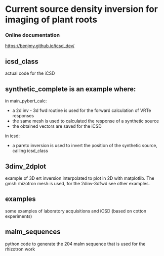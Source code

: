 Current source density inversion for imaging of plant roots
===

### Online documentation

https://benjmy.github.io/icsd_dev/


## icsd_class

actual code for the iCSD

## synthetic_complete is an example where:

in main_pybert_calc: 
* a 2d inv - 3d fwd routine is used for the forward calculation of VRTe responses
* the same mesh is used to calculated the response of a synthetic source
* the obtained vectors are saved for the iCSD

in icsd:
* a pareto inversion is used to invert the position of the synthetic source, calling icsd_class

## 3dinv_2dplot

example of 3D ert inversion interpolated to plot in 2D with matplotlib.
The gmsh rhizotron mesh is used, for the 2dinv-3dfwd see other examples.

## examples

some examples of laboratory acquisitions and iCSD (based on cotton experiments)

## malm_sequences

python code to generate the 204 malm sequence that is used for the rhizotron work
